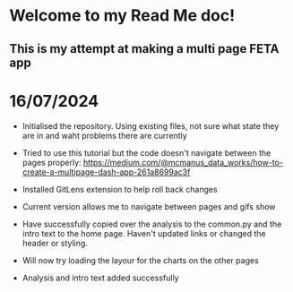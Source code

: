 # Welcome to my Read Me doc!

## This is my attempt at making a multi page FETA app

# 16/07/2024
* Initialised the repository. Using existing files, not sure what state they are in and waht problems there are currently
* Tried to use this tutorial but the code doesn't navigate between the pages properly: https://medium.com/@mcmanus_data_works/how-to-create-a-multipage-dash-app-261a8699ac3f
* Installed GitLens extension to help roll back changes
* Current version allows me to navigate between pages and gifs show

* Have successfully copied over the analysis to the common.py and the intro text to the home page. Haven't updated links or changed the header or styling.
* Will now try loading the layour for the charts on the other pages
* Analysis and intro text added successfully